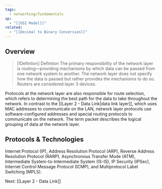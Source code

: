 ```yaml
---
tags:
  - networking/fundamentals
up:
  - "[[OSI Model]]"
related:
  - "[[Decimal to Binary Conversion]]"
---
```

## Overview


> [!Defintion] Defintion
> The primary responsibility of the network layer is routing—providing mechanisms by which data can be passed from one network system to another. The network layer does not specify how the data is passed but rather provides the mechanisms to do so. Routers are considered layer 3 devices.

Protocols at the network layer are also responsible for route selection, which refers to determining the best path for the data to take throughout the network. In contrast to the [[Layer 2 - Data Link|data link layer]], which uses MAC addresses to communicate on the LAN, network layer protocols use software-configured addresses and special routing protocols to communicate on the network. The term packet describes the logical grouping of data at the network layer.

## Protocols & Technologies

Internet Protocol (IP), Address Resolution Protocol (ARP), Reverse Address Resolution Protocol (RARP), Asynchronous Transfer Mode (ATM), Intermediate System-to-Intermediate System (IS-IS), IP Security (IPSec), Internet Control Message Protocol (ICMP), and Multiprotocol Label Switching (MPLS).

Next: [[Layer 2 - Data Link]]